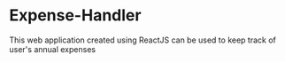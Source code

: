 # Expense-Handler
This web application created using ReactJS can be used to keep track of user's annual expenses
